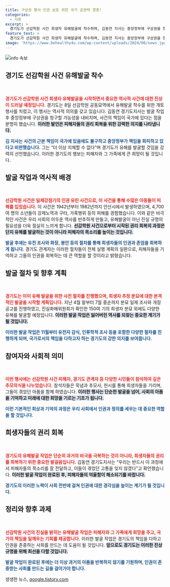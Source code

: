 ```yaml
---
title: 구상권 행사 인권 보호 위한 국가 공권력 경종!
categories:
  - 사회
excerpt: >
  경기도가 선감학원 사건 희생자 유해발굴에 착수하며, 김동연 지사는 중앙정부에 구상권을 청구할 의사를 밝혔다. 진실화해위원회의 권고에 따른 이번 발굴은 과거의 인권 유린을 바로잡기 위한 중요한 첫 걸음이다.
feature_text: >
  경기도가 선감학원 사건 희생자 유해발굴에 착수하며, 김동연 지사는 중앙정부에 구상권을 청구할 의사를 밝혔다. 진실화해위원회의 권고에 따른 이번 발굴은 과거의 인권 유린을 바로잡기 위한 중요한 첫 걸음이다.
image: 'https://www.behealthy4u.com/wp-content/uploads/2024/06/news.jpg'
---
```


<p><img src="https://www.behealthy4u.com/wp-content/uploads/2024/06/news.jpg" alt="info 속보" /></p>

<h2 data-ke-size="size26">경기도 선감학원 사건 유해발굴 착수</h2>

<p data-ke-size="size16">&nbsp;</p>

<p><b><span style="color: #ee2323;">경기도가 선감학원 사건 희생자 유해발굴을 시작하면서 중요한 역사적 사건에 대한 진상이 드러날 예정입니다.</span></b> 경기도는 8일 선감학원 공동묘역에서 유해발굴 착수를 위한 개토행사를 치렀고, 이 행사는 역사적 의의를 갖고 있습니다. 김동연 경기도지사는 발굴 작업 후 중앙정부에 구상권을 청구할 가능성을 내비치며, 사건의 책임이 국가에 있다는 점을 분명히 했습니다. <b><span style="background-color: #21538527;">이러한 발언은 피해자들의 권리 회복을 위한 강력한 의지를 나타냅니다.</span></b></p>

<p><b><span style="color: #1a5490;">김 지사는 사건의 근본 책임이 국가에 있음에도 불구하고 중앙정부가 책임을 회피하고 있다고 비판했습니다.</span></b> 그는 “더 이상 지체할 수 없다”며 경기도가 유해를 발굴할 것임을 강력히 선언했습니다. 이러한 경기도의 행보는 피해자와 그 가족에게 큰 희망이 될 것입니다.</p>

<h2 data-ke-size="size26">발굴 작업과 역사적 배경</h2>

<p data-ke-size="size16">&nbsp;</p>

<p><b><span style="color: #ee2323;">선감학원 사건은 일제강점기의 인권 유린 사건으로, 이 사건을 통해 수많은 아동들이 피해를 입었습니다.</span></b> 이 사건은 1942년부터 1982년까지 안산시에서 발생하였으며, 4,700여 명의 소년들이 강제노역과 구타, 가혹행위 등의 피해를 경험했습니다. 이와 같은 비극적인 사건은 우리 사회의 어두운 역사를 반추하게 만들고, 유해발굴이 아닌 진실 규명의 필요성을 더욱 절실히 느끼게 합니다. <b><span style="background-color: #21538527;">선감학원 사건으로부터 시작된 권리 회복의 과정은 단지 유해를 발굴하는 것이 아니라 피해자의 목소리를 높이는 것입니다.</span></b></p>

<p><b><span style="color: #1a5490;">발굴 후에는 유전 조사와 화장, 봉안 등의 절차를 통해 희생자들의 인권과 존엄을 회복하게 됩니다.</span></b> 경기도 관계자는 이러한 절차들이 전체 실행 계획의 일환으로, 피해자들을 기억하고 그들의 인권을 회복하는 데 큰 역할을 할 것이라고 밝혔습니다.</p>

<h2 data-ke-size="size26">발굴 절차 및 향후 계획</h2>

<p data-ke-size="size16">&nbsp;</p>

<p><b><span style="color: #ee2323;">경기도는 이미 유해 발굴을 위한 사전 절차를 진행했으며, 희생자 추정 분묘에 대한 본격적인 발굴을 시작할 계획입니다.</span></b> 지난 4월 말부터 7월 중순까지 분묘 일제 조사와 개장공고를 진행하였고, 진실화해위원회가 확인한 150여 기의 희생자 분묘 외에도 다양한 유해를 발굴할 예정입니다. <b><span style="background-color: #21538527;">이러한 발굴 작업은 잃어버린 역사를 되찾는 중요한 계기가 될 것입니다.</span></b> </p>

<p><b><span style="color: #1a5490;">이러한 발굴 작업은 11월부터 유전자 감식, 인류학적 조사 등을 포함한 다양한 절차를 진행하게 되며, 국가로서의 책임을 다하고자 하는 경기도의 강한 의지를 보여줍니다.</span></b></p>

<h2 data-ke-size="size26">참여자와 사회적 의미</h2>

<p data-ke-size="size16">&nbsp;</p>

<p><b><span style="color: #ee2323;">이번 행사에는 선감학원 사건 피해자, 경기도 관계자 등 다양한 시민들이 참석하여 깊은 추모의식을 나누었습니다.</span></b> 참석자들은 묵념과 추모사, 헌시를 통해 희생자들을 기리며, 그들이 겪었던 아픔을 함께 하였습니다. <b><span style="background-color: #21538527;">이러한 행사는 단순한 발굴을 넘어, 사회의 아픔을 기억하고 미래에 대한 희망을 기르는 기초가 됩니다.</span></b></p>

<p><b><span style="color: #1a5490;">이런 기본적인 회상과 기억의 과정은 우리 사회에서 인권과 정의를 세우는 데 중요한 역할을 할 것입니다.</span></b></p>

<h2 data-ke-size="size26">희생자들의 권리 회복</h2>

<p data-ke-size="size16">&nbsp;</p>

<p><b><span style="color: #ee2323;">경기도의 유해발굴 작업은 단순히 과거의 비극을 극복하는 것이 아니라, 희생자들의 권리를 회복하기 위한 중요한 발걸음입니다.</span></b> 김동연 경기도지사는 “우리는 반드시 이 과정에서 피해자들의 목소리를 잘 전달하고, 이들이 겪었던 고통을 잊지 않겠다”고 확언했습니다. <b><span style="background-color: #21538527;">이러한 발굴 작업이 완료된 후, 피해자들의 억울함이 해소되기를 바랍니다.</span></b></p>

<p><b><span style="color: #1a5490;">경기도의 이러한 노력이 사회 전반에 걸쳐 인권에 대한 경각심을 높이는 계기가 될 것입니다.</span></b></p>

<h2 data-ke-size="size26">정리와 향후 과제</h2>

<p data-ke-size="size16">&nbsp;</p>

<p><b><span style="color: #ee2323;">선감학원 사건의 진실을 밝히는 유해발굴 작업은 피해자와 그 가족에게 희망을 주고, 국가의 책임을 일깨우는 기회를 제공합니다.</span></b> 이러한 발굴 작업은 경기도의 책임을 다하고 인권을 존중하는 사회를 만드는 데 도움이 될 것입니다. <b><span style="background-color: #21538527;">앞으로도 경기도는 이러한 진상 규명을 위해 최선을 다할 것입니다.</span></b></p>

<p><b><span style="color: #1a5490;">발굴 작업이 완료된 후에는 더 이상 과거의 아픔을 반복하지 않기를 기원하며, 인권이 존중받는 사회를 만드는 길을 걸어가야 합니다.</span></b></p>
생생한 뉴스, <a href="https://qoogle.tistory.com" rel="dofollow">qoogle.tistory.com</a>


